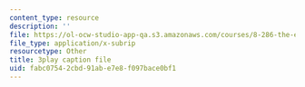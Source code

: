 ```yaml
---
content_type: resource
description: ''
file: https://ol-ocw-studio-app-qa.s3.amazonaws.com/courses/8-286-the-early-universe-fall-2013/fabc07542cbd91abe7e8f097bace0bf1_45RQrWHzovU.srt
file_type: application/x-subrip
resourcetype: Other
title: 3play caption file
uid: fabc0754-2cbd-91ab-e7e8-f097bace0bf1
---
```

